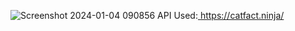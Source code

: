 ![Screenshot 2024-01-04 090856](https://github.com/TheNotoriousMac/cat-fact-website-flask-python/assets/47030714/22bb6391-036d-4211-9829-c3f03522df2d)
API Used:[ ](https://catfact.ninja/)https://catfact.ninja/
